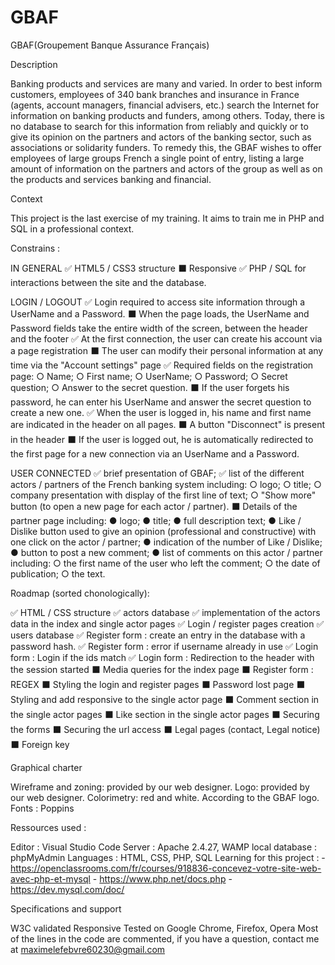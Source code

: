 # GBAF

GBAF(Groupement Banque Assurance Français)

Description

Banking products and services are many and varied. In order to
best inform customers, employees of 340 bank branches and
insurance in France (agents, account managers, financial advisers, etc.)
search the Internet for information on banking products and
funders, among others.
Today, there is no database to search for this information from
reliably and quickly or to give its opinion on the partners and actors of the
banking sector, such as associations or solidarity funders.
To remedy this, the GBAF wishes to offer employees of large groups
French a single point of entry, listing a large amount of information
on the partners and actors of the group as well as on the products and services
banking and financial.

Context

This project is the last exercise of my training. It aims to train me in PHP and SQL in a professional context.

Constrains : 

IN GENERAL
✅ HTML5 / CSS3 structure 
⬛ Responsive 
✅ PHP / SQL for interactions between the site and the database.

LOGIN / LOGOUT
✅ Login required to access site information through a UserName and a Password.
⬛ When the page loads, the UserName and Password fields take the entire width of the screen, between the header and the footer
✅ At the first connection, the user can create his account via a page registration
⬛ The user can modify their personal information at any time via the "Account settings" page
✅ Required fields on the registration page:
    ○ Name;
    ○ First name;
    ○ UserName;
    ○ Password;
    ○ Secret question;
    ○ Answer to the secret question.
⬛ If the user forgets his password, he can enter his UserName and answer the secret question to create a new one.
✅ When the user is logged in, his name and first name are indicated in the header on all pages.
⬛ A button "Disconnect" is present in the header
⬛ If the user is logged out, he is automatically redirected to the first page for a new connection via an UserName and a Password.

USER CONNECTED 
✅ brief presentation of GBAF;
✅ list of the different actors / partners of the French banking system including:
    ○ logo;
    ○ title;
    ○ company presentation with display of the first line of
    text;
    ○ "Show more" button (to open a new page
    for each actor / partner).
⬛ Details of the partner page including:
    ● logo;
    ● title;
    ● full description text;
    ● Like / Dislike button used to give an opinion (professional and constructive) with one click on the actor / partner;
    ● indication of the number of Like / Dislike;
    ● button to post a new comment;
    ● list of comments on this actor / partner including:
        ○ the first name of the user who left the comment;
        ○ the date of publication;
        ○ the text.

Roadmap (sorted chonologically): 

✅ HTML / CSS structure 
✅ actors database
✅ implementation of the actors data in the index and single actor pages
✅ Login / register pages creation 
✅ users database 
✅ Register form : create an entry in the database with a password hash.
✅ Register form : error if username already in use
✅ Login form : Login if the ids match
✅ Login form : Redirection to the header with the session started
⬛ Media queries for the index page
⬛ Register form : REGEX
⬛ Styling the login and register pages
⬛ Password lost page
⬛ Styling and add responsive to the single actor page 
⬛ Comment section in the single actor pages
⬛ Like section in the single actor pages
⬛ Securing the forms
⬛ Securing the url access
⬛ Legal pages (contact, Legal notice)
⬛ Foreign key



Graphical charter

Wireframe and zoning: provided by our web designer.
Logo: provided by our web designer.
Colorimetry: red and white. According to the GBAF logo.
Fonts : Poppins

Ressources used : 

Editor : Visual Studio Code
Server : Apache 2.4.27, WAMP local
database : phpMyAdmin
Languages : HTML, CSS, PHP, SQL
Learning for this project :
    - https://openclassrooms.com/fr/courses/918836-concevez-votre-site-web-avec-php-et-mysql
    - https://www.php.net/docs.php
    - https://dev.mysql.com/doc/

Specifications and support

W3C validated
Responsive
Tested on Google Chrome, Firefox, Opera
Most of the lines in the code are commented, if you have a question, contact me at maximelefebvre60230@gmail.com






